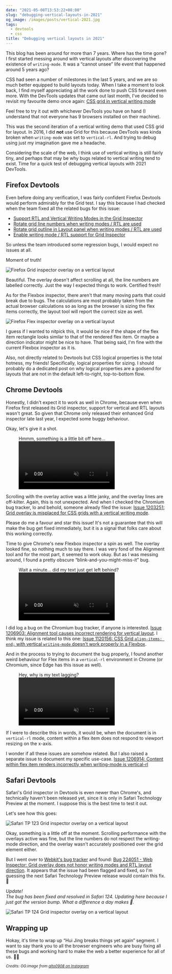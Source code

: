 ```yaml
---
date: "2021-05-08T13:53:22+08:00"
slug: "debugging-vertical-layouts-in-2021"
og_image: /images/posts/vertical-2021.jpg
tags:
  - devtools
  - css
title: "Debugging vertical layouts in 2021"
---
```


This blog has been around for more than 7 years. Where has the time gone? I first started messing around with vertical layouts after discovering the existence of `writing-mode`. It was a “cannot unsee” life event that happened around 5 years ago?

CSS had seen a number of milestones in the last 5 years, and we are so much better equipped to build layouts today. When I take a moment to look back, I find myself appreciating all the work done to push CSS forward even more. With the DevTools updates that came out last month, I've decided to revisit my favourite demo once again: [CSS grid in vertical writing mode](https://huijing.github.io/demos/grids-vertical/)

Feel free to try it out with whichever DevTools you have on hand (I understand that not everyone has 9 browsers installed on their machine).

This was the second iteration of a vertical writing demo that used CSS grid for layout. In 2016, I did **not** use Grid for this because DevTools was kinda broken when `writing-mode` was set to `vertical-rl`. And trying to debug using just my imagination gave me a headache.

Considering the scale of the web, I think use of vertical writing is still fairly tiny, and perhaps that may be why bugs related to vertical writing tend to exist. Time for a quick test of debugging vertical layouts with 2021 DevTools.

## Firefox Devtools

Even before doing any verification, I was fairly confident Firefox Devtools would perform admirably for the Grid test. I say this because I had checked when the team fixed all the related bugs for this issue:

- [Support RTL and Vertical Writing Modes in the Grid Inspector](https://bugzilla.mozilla.org/show_bug.cgi?id=1303171)
- [Rotate grid line numbers when writing modes / RTL are used](https://bugzilla.mozilla.org/show_bug.cgi?id=1430916)
- [Rotate grid outline in Layout panel when writing modes / RTL are used](https://bugzilla.mozilla.org/show_bug.cgi?id=1430918)
- [Enable writing mode / RTL support for Grid Inspector](https://bugzilla.mozilla.org/show_bug.cgi?id=1430919)

So unless the team introduced some regression bugs, I would expect no issues at all.

Moment of truth!

<img srcset="/images/posts/grid-vertical/dt-ffgrid-480.png 480w, /images/posts/grid-vertical/dt-ffgrid-640.png 640w, /images/posts/grid-vertical/dt-ffgrid-960.png 960w, /images/posts/grid-vertical/dt-ffgrid-1280.png 1280w" sizes="(max-width: 400px) 100vw, (max-width: 960px) 75vw, 640px" src="/images/posts/grid-vertical/dt-ffgrid-640.png" alt="Firefox Grid inspector overlay on a vertical layout">

Beautiful. The overlay doesn't affect scrolling at all, the line numbers are labelled correctly. Just the way I expected things to work. Certified fresh!

As for the Flexbox inspector, there aren't that many moving parts that could break due to bugs. The calculations are most probably taken from the actual browser calculations so as long as the browser is sizing the flex items correctly, the layout tool will report the correct size as well.

<img srcset="/images/posts/grid-vertical/dt-ff-flex-480.png 480w, /images/posts/grid-vertical/dt-ff-flex-640.png 640w, /images/posts/grid-vertical/dt-ff-flex-960.png 960w, /images/posts/grid-vertical/dt-ff-flex-1280.png 1280w" sizes="(max-width: 400px) 100vw, (max-width: 960px) 75vw, 640px" src="/images/posts/grid-vertical/dt-ff-flex-640.png" alt="Firefox Flex inspector overlay on a vertical layout">

I guess if I wanted to nitpick this, it would be nice if the shape of the flex item rectangle looks similar to that of the rendered flex item. Or maybe a direction indicator might be nice to have. That being said, I'm fine with the current Flexbox inspector as it is.

Also, not directly related to Devtools but CSS logical properties is the total hotness, my friends! Specifically, logical properties for sizing. I should probably do a dedicated post on why logical properties are a godsend for layouts that are not in the default left-to-right, top-to-bottom flow.

## Chrome Devtools

Honestly, I didn't expect it to work as well in Chrome, because even when Firefox first released its Grid inspector, support for vertical and RTL layouts wasn't great. So given that Chrome only released their enhanced Grid inspector late last year, I expected some buggy behaviour.

Okay, let's give it a shot.

<figure>
    <figcaption>Hmmm, something is a little bit off here…</figcaption>
    <video controls autoplay muted loop>
      <source src="/videos/dt-chrome-bug.mp4" type="video/mp4" />
      Sorry, your browser doesn't support embedded videos. Sorry, your browser doesn't support embedded videos,
      but don't worry, you can <a href="/videos/dt-chrome-bug.mp4">download it</a>and watch it with your
      favourite video player!
    </video>
</figure>

Scrolling with the overlay active was a little janky, and the overlay lines are off-kilter. Again, this is not unexpected. And when I checked the Chromium bug tracker, lo and behold, someone already filed the issue: [Issue 1203251: Grid overlay is misplaced for CSS grids with a vertical writing mode](https://bugs.chromium.org/p/chromium/issues/detail?id=1203251&q=devtools%20grid&can=2).

Please do me a favour and star this issue! It's not a guarantee that this will make the bug get fixed immediately, but it is a signal that folks care about this working correctly.

Time to give Chrome's new Flexbox inspector a spin as well. The overlay looked fine, so nothing much to say there. I was very fond of the Alignment tool and for the most part, it seemed to work okay. But as I was messing around, I found a pretty obscure “blink-and-you-might-miss-it” bug.

<figure>
    <figcaption>Wait a minute… did my text just get left behind?</figcaption>
    <video controls autoplay muted loop>
      <source src="/videos/dt-chrome-flex-bug.mp4" type="video/mp4" />
      Sorry, your browser doesn't support embedded videos. Sorry, your browser doesn't support embedded videos,
      but don't worry, you can <a href="/videos/dt-chrome-flex-bug.mp4">download it</a>and watch it with your
      favourite video player!
    </video>
</figure>

I did log a bug on the Chromium bug tracker, if anyone is interested. [Issue 1206903: Alignment tool causes incorrect rendering for vertical layout](https://bugs.chromium.org/p/chromium/issues/detail?id=1206903). I think my issue is related to this one: [Issue 1120156: CSS Grid `align-items: end;` with vertical `writing-mode` doesn't work properly in a Flexbox](https://bugs.chromium.org/p/chromium/issues/detail?id=1120156).

And in the process to trying to document the bug properly, I found another weird behaviour for Flex items in a `vertical-rl` environment in Chrome (or Chromium, since Edge has this issue as well).

<figure>
    <figcaption>Hey, why is my text lagging?</figcaption>
    <video controls autoplay muted loop>
      <source src="/videos/chrome-flex-bug.mp4" type="video/mp4" />
      Sorry, your browser doesn't support embedded videos. Sorry, your browser doesn't support embedded videos,
      but don't worry, you can <a href="/videos/chrome-flex-bug.mp4">download it</a>and watch it with your
      favourite video player!
    </video>
</figure>

If I were to describe this in words, it would be, when the document is in `vertical-rl` mode, content within a flex item does not respond to viewport resizing on the x-axis.

I wonder if all these issues are somehow related. But I also raised a separate issue to document my specific use-case. [Issue 1206914: Content within flex item renders incorrectly when writing-mode is vertical-rl](https://bugs.chromium.org/p/chromium/issues/detail?id=1206914)

## Safari Devtools

Safari's Grid inspector in Devtools is even newer than Chrome's, and technically haven't been released yet, since it is only in Safari Technology Preview at the moment. I suppose this is the best time to test it out.

Let's see how this goes:

<img srcset="/images/posts/grid-vertical/dt-webkit-bug-480.png 480w, /images/posts/grid-vertical/dt-webkit-bug-640.png 640w, /images/posts/grid-vertical/dt-webkit-bug-960.png 960w, /images/posts/grid-vertical/dt-webkit-bug-1280.png 1280w" sizes="(max-width: 400px) 100vw, (max-width: 960px) 75vw, 640px" src="/images/posts/grid-vertical/dt-webkit-bug-640.png" alt="Safari TP 123 Grid inspector overlay on a vertical layout">

Okay, something is a little off at the moment. Scrolling performance with the overlays active was fine, but the line numbers do not respect the writing-mode direction, and the overlay wasn't accurately positioned over the grid element either.

But I went over to [Webkit's bug tracker](https://bugs.webkit.org/) and found: [Bug 224051 - Web Inspector: Grid overlay does not honor writing modes and RTL layout direction](https://bugs.webkit.org/show_bug.cgi?id=224051). It appears that the issue had been flagged and fixed, so I'm guessing the next Safari Technology Preview release would contain this fix. <span class="emoji" role="img" tabindex="0" aria-label="rocket">&#x1F680;</span>

_Update!_  
_The bug has been fixed and resolved in Safari 124. Updating here because I just got the version bump. What a difference a day makes <span class="emoji" role="img" tabindex="0" aria-label="person dancing">&#x1F483;</span>._

<img srcset="/images/posts/grid-vertical/dt-safari-fix-480.png 480w, /images/posts/grid-vertical/dt-safari-fix-640.png 640w, /images/posts/grid-vertical/dt-safari-fix-960.png 960w, /images/posts/grid-vertical/dt-safari-fix-1280.png 1280w" sizes="(max-width: 400px) 100vw, (max-width: 960px) 75vw, 640px" src="/images/posts/grid-vertical/dt-safari-fix-640.png" alt="Safari TP 124 Grid inspector overlay on a vertical layout">

## Wrapping up

Hokay, it's time to wrap up “Hui Jing breaks things yet again” segment. I want to say thank you to all the browser engineers who are busy fixing all these bugs and working hard to make the web a better experience for all of us. <span class="emoji" role="img" tabindex="0" aria-label="person bowing">&#x1F647;&#x200D;&#x2640;&#xFE0F;</span>

<em><small>Credits: OG:image from <a href="https://www.instagram.com/p/B9iEXx6hJzh/">alto0908 on Instagram</a></small></em>
